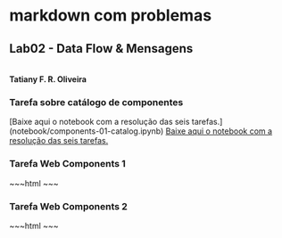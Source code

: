 # markdown com problemas

## Lab02 - Data Flow & Mensagens</h2>  
</br><b>Tatiany F. R. Oliveira </br></b>

<h3> Tarefa sobre catálogo de componentes </h2>
[Baixe aqui o notebook com a resolução das seis tarefas.](notebook/components-01-catalog.ipynb)
<a href="notebook/components-01-catalog(1).ipynb"> Baixe aqui o notebook com a resolução das seis tarefas. </a>
</br>
<h3> Tarefa Web Components 1 </h3> 
~~~html
~~~
</br>
<h3> Tarefa Web Components 2 </h3> 
~~~html
<dcc-trigger label="Noticias" 
              action="next/rss"></dcc-trigger>
<dcc-rss source="https://www.wired.com/category/science/feed" 
        publish="rss/science">  <subscribe-dcc topic="next/rss" 
        role="step"></subscribe-dcc></dcc-rss>
<dcc-rss source="https://www.wired.com/category/design/feed" 
          publish="rss/design">
<subscribe-dcc topic="next/rss" role="step"></subscribe-dcc></dcc-rss>
<dcc-aggregator publish="aggregate/science" quantity="3">
<subscribe-dcc topic="rss/science"></subscribe-dcc></dcc-aggregator>
<dcc-lively-talk delay="delay" character="doctor" ><subscribe-dcc topic="aggregate/science"/></dcc-lively-talk>
<dcc-lively-talk delay="delay" character="nurse" ><subscribe-dcc topic="rss/science"/></dcc-lively-talk>
<dcc-lively-talk delay="delay" character="patient" ><subscribe-dcc topic="rss/design"/></dcc-lively-talk>
~~~
